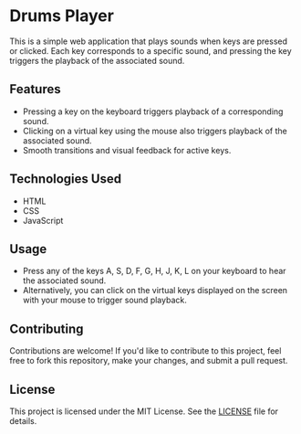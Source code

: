 # Drums Player

This is a simple web application that plays sounds when keys are pressed or clicked. Each key corresponds to a specific sound, and pressing the key triggers the playback of the associated sound.

## Features

- Pressing a key on the keyboard triggers playback of a corresponding sound.
- Clicking on a virtual key using the mouse also triggers playback of the associated sound.
- Smooth transitions and visual feedback for active keys.

## Technologies Used

- HTML
- CSS
- JavaScript

## Usage

- Press any of the keys A, S, D, F, G, H, J, K, L on your keyboard to hear the associated sound.
- Alternatively, you can click on the virtual keys displayed on the screen with your mouse to trigger sound playback.

## Contributing

Contributions are welcome! If you'd like to contribute to this project, feel free to fork this repository, make your changes, and submit a pull request.

## License

This project is licensed under the MIT License. See the [LICENSE](LICENSE) file for details.
